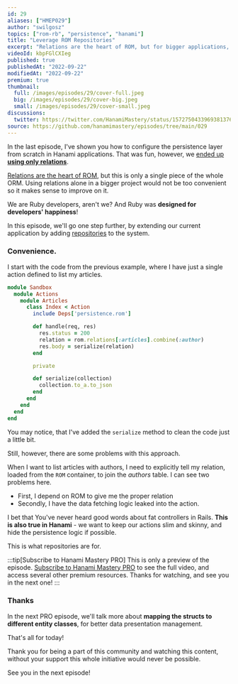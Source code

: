 ```yaml
---
id: 29
aliases: ["HMEP029"]
author: "swilgosz"
topics: ["rom-rb", "persistence", "hanami"]
title: "Leverage ROM Repositories"
excerpt: "Relations are the heart of ROM, but for bigger applications, you'll appreciate to know repositories."
videoId: kbpFGlCXIeg
published: true
publishedAt: "2022-09-22"
modifiedAt: "2022-09-22"
premium: true
thumbnail:
  full: /images/episodes/29/cover-full.jpeg
  big: /images/episodes/29/cover-big.jpeg
  small: /images/episodes/29/cover-small.jpeg
discussions:
  twitter: https://twitter.com/HanamiMastery/status/1572750433969381376
source: https://github.com/hanamimastery/episodes/tree/main/029
---
```


In the last episode, I've shown you how to configure the persistence layer from scratch in Hanami applications. That was fun, however, we [ended up **using only relations**](https://hanamimastery.com/episodes/28-configure-rom-from-scratch).

[Relations are the heart of ROM](https://rom-rb.org/learn/core/5.2/relations/), but this is only a single piece of the whole ORM. Using relations alone in a bigger project would not be too convenient so it makes sense to improve on it.

We are Ruby developers, aren't we? And Ruby was **designed for developers' happiness**!

In this episode, we'll go one step further, by extending our current application by adding [repositories](https://rom-rb.org/learn/repository/5.2/) to the system.

### Convenience.

I start with the code from the previous example, where I have just a single action defined to list my articles.

```ruby
module Sandbox
  module Actions
    module Articles
      class Index < Action
        include Deps['persistence.rom']

        def handle(req, res)
          res.status = 200
          relation = rom.relations[:articles].combine(:author)
          res.body = serialize(relation)
        end

        private

        def serialize(collection)
          collection.to_a.to_json
        end
      end
    end
  end
end

```

You may notice, that I've added the `serialize` method to clean the code just a little bit.

Still, however, there are some problems with this approach.

When I want to list articles with authors, I need to explicitly tell my relation, loaded from the `ROM` container, to join the _authors_ table. I can see two problems here.

-   First, I depend on ROM to give me the proper relation
-   Secondly, I have the data fetching logic leaked into the action.

I bet that You've never heard good words about fat controllers in Rails. **This is also true in Hanami** - we want to keep our actions slim and skinny, and hide the persistence logic if possible.

This is what repositories are for.

:::tip[Subscribe to Hanami Mastery PRO]
This is only a preview of the episode. [Subscribe to Hanami Mastery PRO](https://pro.hanamimastery.com/hanami-mastery-pro) to see the full video, and access several other premium resources. Thanks for watching, and see you in the next one!
:::

### Thanks

In the next PRO episode, we'll talk more about **mapping the structs to different entity classes**, for better data presentation management.

That's all for today!

Thank you for being a part of this community and watching this content, without your support this whole initiative would never be possible.

See you in the next episode!
